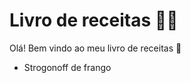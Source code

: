 # Livro de receitas :woman_cook:

Olá! Bem vindo ao meu livro de receitas :wave:

* Strogonoff de frango

  
